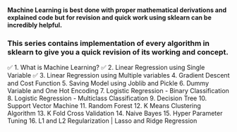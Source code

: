 #### Machine Learning is best done with proper mathematical derivations and explained code but for revision and quick work using sklearn can be incredibly helpful. 
### This series contains implementation of every algorithm in sklearn to give you a quick revision of its working and concept.

✅ 1. What is Machine Learning?
✅ 2. Linear Regression using Single Variable
✅ 3. Linear Regression using Multiple variables
4. Gradient Descent and Cost Function
5. Saving Model using Joblib and Pickle
6. Dummy Variable and One Hot Encoding
7. Logistic Regression - Binary Classification
8. Logistic Regression - Multiclass Classification
9. Decision Tree
10. Support Vector Machine
11. Random Forest
12. K Means Clustering Algorithm
13. K Fold Cross Validation
14. Naive Bayes
15. Hyper Parameter Tuning
16. L1 and L2 Regularization | Lasso and Ridge Regression
